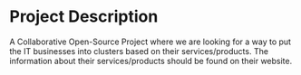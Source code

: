 # Project Description

A Collaborative Open-Source Project where we are looking for a way to put the IT businesses into clusters based on their services/products. The information about their services/products should be found on their website. 
